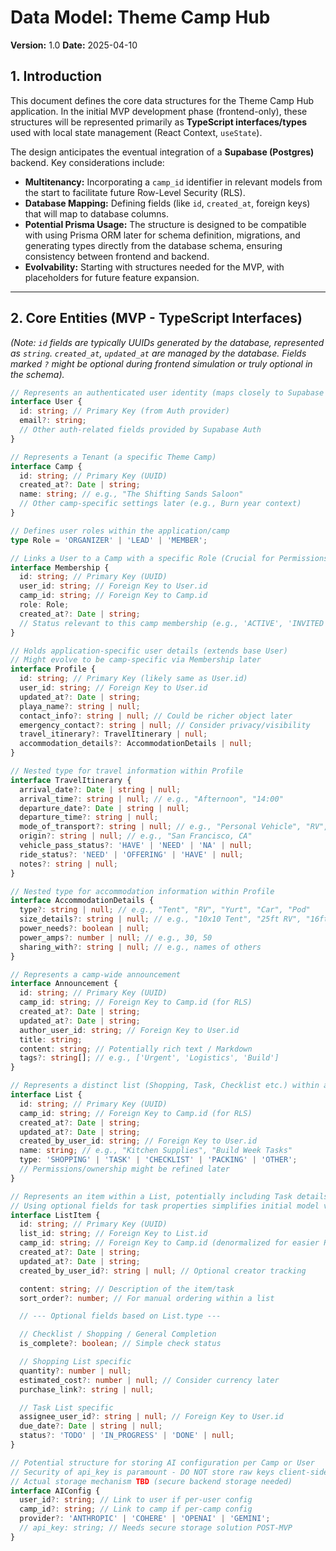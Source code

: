 # Data Model: Theme Camp Hub

**Version:** 1.0
**Date:** 2025-04-10

## 1. Introduction

This document defines the core data structures for the Theme Camp Hub application. In the initial MVP development phase (frontend-only), these structures will be represented primarily as **TypeScript interfaces/types** used with local state management (React Context, `useState`).

The design anticipates the eventual integration of a **Supabase (Postgres)** backend. Key considerations include:

* **Multitenancy:** Incorporating a `camp_id` identifier in relevant models from the start to facilitate future Row-Level Security (RLS).
* **Database Mapping:** Defining fields (like `id`, `created_at`, foreign keys) that will map to database columns.
* **Potential Prisma Usage:** The structure is designed to be compatible with using Prisma ORM later for schema definition, migrations, and generating types directly from the database schema, ensuring consistency between frontend and backend.
* **Evolvability:** Starting with structures needed for the MVP, with placeholders for future feature expansion.

---

## 2. Core Entities (MVP - TypeScript Interfaces)

*(Note: `id` fields are typically UUIDs generated by the database, represented as `string`. `created_at`, `updated_at` are managed by the database. Fields marked `?` might be optional during frontend simulation or truly optional in the schema).*

```typescript
// Represents an authenticated user identity (maps closely to Supabase Auth user)
interface User {
  id: string; // Primary Key (from Auth provider)
  email?: string;
  // Other auth-related fields provided by Supabase Auth
}

// Represents a Tenant (a specific Theme Camp)
interface Camp {
  id: string; // Primary Key (UUID)
  created_at?: Date | string;
  name: string; // e.g., "The Shifting Sands Saloon"
  // Other camp-specific settings later (e.g., Burn year context)
}

// Defines user roles within the application/camp
type Role = 'ORGANIZER' | 'LEAD' | 'MEMBER';

// Links a User to a Camp with a specific Role (Crucial for Permissions/RLS)
interface Membership {
  id: string; // Primary Key (UUID)
  user_id: string; // Foreign Key to User.id
  camp_id: string; // Foreign Key to Camp.id
  role: Role;
  created_at?: Date | string;
  // Status relevant to this camp membership (e.g., 'ACTIVE', 'INVITED', 'INACTIVE_ALUMNI') - Future
}

// Holds application-specific user details (extends base User)
// Might evolve to be camp-specific via Membership later
interface Profile {
  id: string; // Primary Key (likely same as User.id)
  user_id: string; // Foreign Key to User.id
  updated_at?: Date | string;
  playa_name?: string | null;
  contact_info?: string | null; // Could be richer object later
  emergency_contact?: string | null; // Consider privacy/visibility
  travel_itinerary?: TravelItinerary | null;
  accommodation_details?: AccommodationDetails | null;
}

// Nested type for travel information within Profile
interface TravelItinerary {
  arrival_date?: Date | string | null;
  arrival_time?: string | null; // e.g., "Afternoon", "14:00"
  departure_date?: Date | string | null;
  departure_time?: string | null;
  mode_of_transport?: string | null; // e.g., "Personal Vehicle", "RV", "Bus"
  origin?: string | null; // e.g., "San Francisco, CA"
  vehicle_pass_status?: 'HAVE' | 'NEED' | 'NA' | null;
  ride_status?: 'NEED' | 'OFFERING' | 'HAVE' | null;
  notes?: string | null;
}

// Nested type for accommodation information within Profile
interface AccommodationDetails {
  type?: string | null; // e.g., "Tent", "RV", "Yurt", "Car", "Pod"
  size_details?: string | null; // e.g., "10x10 Tent", "25ft RV", "16ft Yurt"
  power_needs?: boolean | null;
  power_amps?: number | null; // e.g., 30, 50
  sharing_with?: string | null; // e.g., names of others
}

// Represents a camp-wide announcement
interface Announcement {
  id: string; // Primary Key (UUID)
  camp_id: string; // Foreign Key to Camp.id (for RLS)
  created_at?: Date | string;
  updated_at?: Date | string;
  author_user_id: string; // Foreign Key to User.id
  title: string;
  content: string; // Potentially rich text / Markdown
  tags?: string[]; // e.g., ['Urgent', 'Logistics', 'Build']
}

// Represents a distinct list (Shopping, Task, Checklist etc.) within a camp
interface List {
  id: string; // Primary Key (UUID)
  camp_id: string; // Foreign Key to Camp.id (for RLS)
  created_at?: Date | string;
  updated_at?: Date | string;
  created_by_user_id: string; // Foreign Key to User.id
  name: string; // e.g., "Kitchen Supplies", "Build Week Tasks"
  type: 'SHOPPING' | 'TASK' | 'CHECKLIST' | 'PACKING' | 'OTHER';
  // Permissions/ownership might be refined later
}

// Represents an item within a List, potentially including Task details
// Using optional fields for task properties simplifies initial model vs. separate Task entity
interface ListItem {
  id: string; // Primary Key (UUID)
  list_id: string; // Foreign Key to List.id
  camp_id: string; // Foreign Key to Camp.id (denormalized for easier RLS on items)
  created_at?: Date | string;
  updated_at?: Date | string;
  created_by_user_id?: string | null; // Optional creator tracking

  content: string; // Description of the item/task
  sort_order?: number; // For manual ordering within a list

  // --- Optional fields based on List.type ---

  // Checklist / Shopping / General Completion
  is_complete?: boolean; // Simple check status

  // Shopping List specific
  quantity?: number | null;
  estimated_cost?: number | null; // Consider currency later
  purchase_link?: string | null;

  // Task List specific
  assignee_user_id?: string | null; // Foreign Key to User.id
  due_date?: Date | string | null;
  status?: 'TODO' | 'IN_PROGRESS' | 'DONE' | null;
}

// Potential structure for storing AI configuration per Camp or User
// Security of api_key is paramount - DO NOT store raw keys client-side long-term
// Actual storage mechanism TBD (secure backend storage needed)
interface AIConfig {
  user_id?: string; // Link to user if per-user config
  camp_id?: string; // Link to camp if per-camp config
  provider?: 'ANTHROPIC' | 'COHERE' | 'OPENAI' | 'GEMINI';
  // api_key: string; // Needs secure storage solution POST-MVP
}